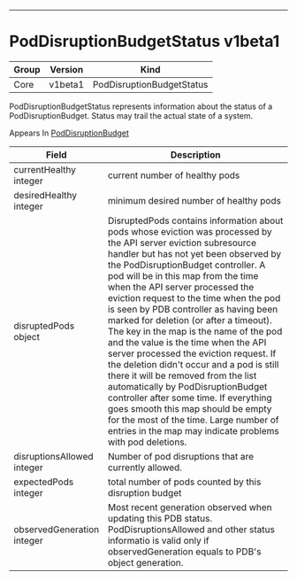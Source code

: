 

-----------
# PodDisruptionBudgetStatus v1beta1



Group        | Version     | Kind
------------ | ---------- | -----------
Core | v1beta1 | PodDisruptionBudgetStatus







PodDisruptionBudgetStatus represents information about the status of a PodDisruptionBudget. Status may trail the actual state of a system.

<aside class="notice">
Appears In <a href="#poddisruptionbudget-v1beta1">PodDisruptionBudget</a> </aside>

Field        | Description
------------ | -----------
currentHealthy <br /> integer | current number of healthy pods
desiredHealthy <br /> integer | minimum desired number of healthy pods
disruptedPods <br /> object | DisruptedPods contains information about pods whose eviction was processed by the API server eviction subresource handler but has not yet been observed by the PodDisruptionBudget controller. A pod will be in this map from the time when the API server processed the eviction request to the time when the pod is seen by PDB controller as having been marked for deletion (or after a timeout). The key in the map is the name of the pod and the value is the time when the API server processed the eviction request. If the deletion didn't occur and a pod is still there it will be removed from the list automatically by PodDisruptionBudget controller after some time. If everything goes smooth this map should be empty for the most of the time. Large number of entries in the map may indicate problems with pod deletions.
disruptionsAllowed <br /> integer | Number of pod disruptions that are currently allowed.
expectedPods <br /> integer | total number of pods counted by this disruption budget
observedGeneration <br /> integer | Most recent generation observed when updating this PDB status. PodDisruptionsAllowed and other status informatio is valid only if observedGeneration equals to PDB's object generation.






